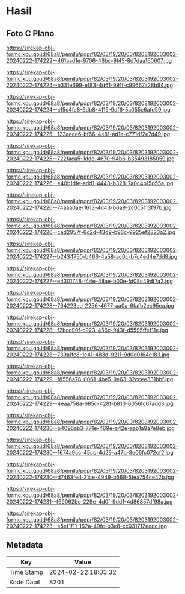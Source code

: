# Hasil

## Foto C Plano

https://sirekap-obj-formc.kpu.go.id/68a8/pemilu/pdpr/82/03/19/20/03/8203192003002-20240222-174222--461aad1e-9706-46bc-9f45-8d7daa160607.jpg

https://sirekap-obj-formc.kpu.go.id/68a8/pemilu/pdpr/82/03/19/20/03/8203192003002-20240222-174224--b331e699-ef83-4d61-991f-c99667a28b94.jpg

https://sirekap-obj-formc.kpu.go.id/68a8/pemilu/pdpr/82/03/19/20/03/8203192003002-20240222-174224--c15c4fa8-6db8-4115-9df6-5a055c6afd59.jpg

https://sirekap-obj-formc.kpu.go.id/68a8/pemilu/pdpr/82/03/19/20/03/8203192003002-20240222-174225--123aece6-bf66-4e81-ad1e-c771df2e7d49.jpg

https://sirekap-obj-formc.kpu.go.id/68a8/pemilu/pdpr/82/03/19/20/03/8203192003002-20240222-174225--722faca5-1dde-4670-94b6-b35493185059.jpg

https://sirekap-obj-formc.kpu.go.id/68a8/pemilu/pdpr/82/03/19/20/03/8203192003002-20240222-174226--e40b1dfe-add1-4448-b328-7a0c4b15d55a.jpg

https://sirekap-obj-formc.kpu.go.id/68a8/pemilu/pdpr/82/03/19/20/03/8203192003002-20240222-174226--74aaa0ae-1613-4d43-b6a9-2c0c5113f97b.jpg

https://sirekap-obj-formc.kpu.go.id/68a8/pemilu/pdpr/82/03/19/20/03/8203192003002-20240222-174226--cad2957f-6c2d-43d9-b96c-9925ef2823a2.jpg

https://sirekap-obj-formc.kpu.go.id/68a8/pemilu/pdpr/82/03/19/20/03/8203192003002-20240222-174227--b2434750-b466-4a58-ac0c-b7c4ed4e7dd8.jpg

https://sirekap-obj-formc.kpu.go.id/68a8/pemilu/pdpr/82/03/19/20/03/8203192003002-20240222-174227--e4301748-f44e-48ae-b00e-fd08c49df7a2.jpg

https://sirekap-obj-formc.kpu.go.id/68a8/pemilu/pdpr/82/03/19/20/03/8203192003002-20240222-174228--764223ed-2256-4677-aa0a-6fafb2ec95ea.jpg

https://sirekap-obj-formc.kpu.go.id/68a8/pemilu/pdpr/82/03/19/20/03/8203192003002-20240222-174228--f2bcc90f-c923-456c-943f-d5595ffef11e.jpg

https://sirekap-obj-formc.kpu.go.id/68a8/pemilu/pdpr/82/03/19/20/03/8203192003002-20240222-174228--739a1fc8-1e41-483d-9211-9d0d0164e183.jpg

https://sirekap-obj-formc.kpu.go.id/68a8/pemilu/pdpr/82/03/19/20/03/8203192003002-20240222-174229--f8556a78-0061-4be5-9e63-32ccee331bbf.jpg

https://sirekap-obj-formc.kpu.go.id/68a8/pemilu/pdpr/82/03/19/20/03/8203192003002-20240222-174229--4eaa758a-685c-428f-b810-6056fc07add3.jpg

https://sirekap-obj-formc.kpu.go.id/68a8/pemilu/pdpr/82/03/19/20/03/8203192003002-20240222-174230--b4096ab3-771e-469e-a42e-aab1a9a7e8eb.jpg

https://sirekap-obj-formc.kpu.go.id/68a8/pemilu/pdpr/82/03/19/20/03/8203192003002-20240222-174230--1674a9cc-45cc-4d29-a47b-3e06fc072cf2.jpg

https://sirekap-obj-formc.kpu.go.id/68a8/pemilu/pdpr/82/03/19/20/03/8203192003002-20240222-174230--d7463fed-21ce-4949-b568-5fea754ce42b.jpg

https://sirekap-obj-formc.kpu.go.id/68a8/pemilu/pdpr/82/03/19/20/03/8203192003002-20240222-174231--f69062be-229e-4d0f-9dd1-4d86857df98a.jpg

https://sirekap-obj-formc.kpu.go.id/68a8/pemilu/pdpr/82/03/19/20/03/8203192003002-20240222-174223--e5ef1f11-162a-49fc-b3e8-cc031712ecdc.jpg


## Metadata

| Key        | Value               |
| ---------- | ------------------- |
| Time Stamp | 2024-02-22 18:03:32 |
| Kode Dapil | 8201                |



